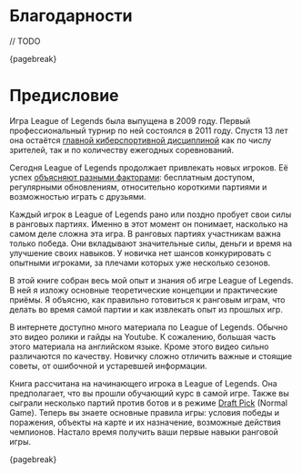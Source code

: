 # Благодарности

// TODO

{pagebreak}

# Предисловие

Игра League of Legends была выпущена в 2009 году. Первый профессиональный турнир по ней состоялся в 2011 году. Спустя 13 лет она остаётся [главной киберспортивной дисциплиной](https://en.wikipedia.org/wiki/League_of_Legends_in_esports) как по числу зрителей, так и по количеству ежегодных соревнований.

Сегодня League of Legends продолжает привлекать новых игроков. Её успех [объясняют разными факторами](https://www.unrankedsmurfs.com/blog/why-is-league-of-legends-so-popular): бесплатным доступом, регулярными обновлениям, относительно короткими партиями и возможностью играть с друзьями.

Каждый игрок в League of Legends рано или поздно пробует свои силы в ранговых партиях. Именно в этот момент он понимает, насколько на самом деле сложна эта игра. В ранговых партиях участникам важна только победа. Они вкладывают значительные силы, деньги и время на улучшение своих навыков. У новичка нет шансов конкурировать с опытными игроками, за плечами которых уже несколько сезонов.

В этой книге собран весь мой опыт и знания об игре League of Legends. В ней я изложу основные теоретические концепции и практические приёмы. Я объясню, как правильно готовиться к ранговым играм, что делать во время самой партии и как извлекать опыт из прошлых игр.

В интернете доступно много материала по League of Legends. Обычно это видео ролики и гайды на Youtube. К сожалению, большая часть этого материала на английском языке. Кроме этого видео сильно различаются по качеству. Новичку сложно отличить важные и стоящие советы, от ошибочной и устаревшей информации.

Книга рассчитана на начинающего игрока в League of Legends. Она предполагает, что вы прошли обучающий курс в самой игре. Также вы сыграли несколько партий против ботов и в режиме [Draft Pick](https://leagueoflegends.fandom.com/wiki/Draft_Pick) (Normal Game). Теперь вы знаете основные правила игры: условия победы и поражения, объекты на карте и их назначение, возможные действия чемпионов. Настало время получить ваши первые навыки ранговой игры.

{pagebreak}
